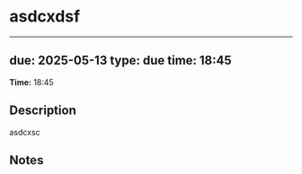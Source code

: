 # asdcxdsf

---
due: 2025-05-13
type: due
time: 18:45
---

**Time:** 18:45

## Description
asdcxsc

## Notes

